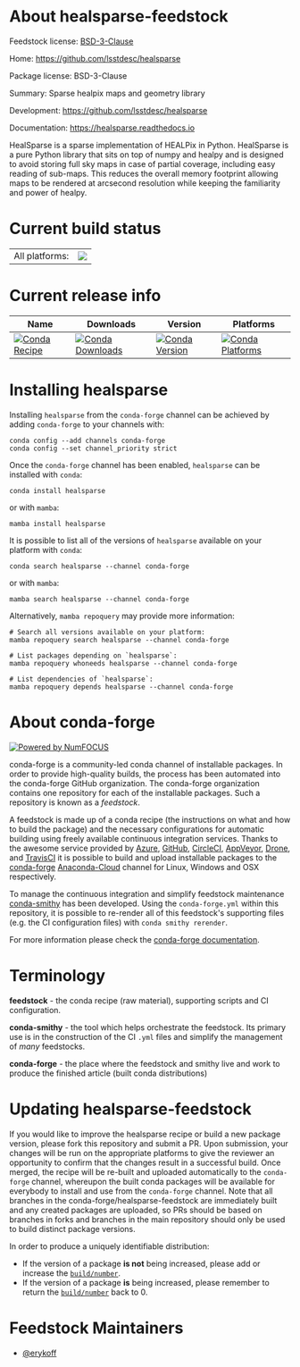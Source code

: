 About healsparse-feedstock
==========================

Feedstock license: [BSD-3-Clause](https://github.com/conda-forge/healsparse-feedstock/blob/main/LICENSE.txt)

Home: https://github.com/lsstdesc/healsparse

Package license: BSD-3-Clause

Summary: Sparse healpix maps and geometry library

Development: https://github.com/lsstdesc/healsparse

Documentation: https://healsparse.readthedocs.io

HealSparse is a sparse implementation of HEALPix in Python.
HealSparse is a pure Python library that sits on top of
numpy and healpy and is designed to avoid storing full
sky maps in case of partial coverage, including easy
reading of sub-maps. This reduces the overall memory
footprint allowing maps to be rendered at arcsecond
resolution while keeping the familiarity and power of
healpy.


Current build status
====================


<table><tr><td>All platforms:</td>
    <td>
      <a href="https://dev.azure.com/conda-forge/feedstock-builds/_build/latest?definitionId=10864&branchName=main">
        <img src="https://dev.azure.com/conda-forge/feedstock-builds/_apis/build/status/healsparse-feedstock?branchName=main">
      </a>
    </td>
  </tr>
</table>

Current release info
====================

| Name | Downloads | Version | Platforms |
| --- | --- | --- | --- |
| [![Conda Recipe](https://img.shields.io/badge/recipe-healsparse-green.svg)](https://anaconda.org/conda-forge/healsparse) | [![Conda Downloads](https://img.shields.io/conda/dn/conda-forge/healsparse.svg)](https://anaconda.org/conda-forge/healsparse) | [![Conda Version](https://img.shields.io/conda/vn/conda-forge/healsparse.svg)](https://anaconda.org/conda-forge/healsparse) | [![Conda Platforms](https://img.shields.io/conda/pn/conda-forge/healsparse.svg)](https://anaconda.org/conda-forge/healsparse) |

Installing healsparse
=====================

Installing `healsparse` from the `conda-forge` channel can be achieved by adding `conda-forge` to your channels with:

```
conda config --add channels conda-forge
conda config --set channel_priority strict
```

Once the `conda-forge` channel has been enabled, `healsparse` can be installed with `conda`:

```
conda install healsparse
```

or with `mamba`:

```
mamba install healsparse
```

It is possible to list all of the versions of `healsparse` available on your platform with `conda`:

```
conda search healsparse --channel conda-forge
```

or with `mamba`:

```
mamba search healsparse --channel conda-forge
```

Alternatively, `mamba repoquery` may provide more information:

```
# Search all versions available on your platform:
mamba repoquery search healsparse --channel conda-forge

# List packages depending on `healsparse`:
mamba repoquery whoneeds healsparse --channel conda-forge

# List dependencies of `healsparse`:
mamba repoquery depends healsparse --channel conda-forge
```


About conda-forge
=================

[![Powered by
NumFOCUS](https://img.shields.io/badge/powered%20by-NumFOCUS-orange.svg?style=flat&colorA=E1523D&colorB=007D8A)](https://numfocus.org)

conda-forge is a community-led conda channel of installable packages.
In order to provide high-quality builds, the process has been automated into the
conda-forge GitHub organization. The conda-forge organization contains one repository
for each of the installable packages. Such a repository is known as a *feedstock*.

A feedstock is made up of a conda recipe (the instructions on what and how to build
the package) and the necessary configurations for automatic building using freely
available continuous integration services. Thanks to the awesome service provided by
[Azure](https://azure.microsoft.com/en-us/services/devops/), [GitHub](https://github.com/),
[CircleCI](https://circleci.com/), [AppVeyor](https://www.appveyor.com/),
[Drone](https://cloud.drone.io/welcome), and [TravisCI](https://travis-ci.com/)
it is possible to build and upload installable packages to the
[conda-forge](https://anaconda.org/conda-forge) [Anaconda-Cloud](https://anaconda.org/)
channel for Linux, Windows and OSX respectively.

To manage the continuous integration and simplify feedstock maintenance
[conda-smithy](https://github.com/conda-forge/conda-smithy) has been developed.
Using the ``conda-forge.yml`` within this repository, it is possible to re-render all of
this feedstock's supporting files (e.g. the CI configuration files) with ``conda smithy rerender``.

For more information please check the [conda-forge documentation](https://conda-forge.org/docs/).

Terminology
===========

**feedstock** - the conda recipe (raw material), supporting scripts and CI configuration.

**conda-smithy** - the tool which helps orchestrate the feedstock.
                   Its primary use is in the construction of the CI ``.yml`` files
                   and simplify the management of *many* feedstocks.

**conda-forge** - the place where the feedstock and smithy live and work to
                  produce the finished article (built conda distributions)


Updating healsparse-feedstock
=============================

If you would like to improve the healsparse recipe or build a new
package version, please fork this repository and submit a PR. Upon submission,
your changes will be run on the appropriate platforms to give the reviewer an
opportunity to confirm that the changes result in a successful build. Once
merged, the recipe will be re-built and uploaded automatically to the
`conda-forge` channel, whereupon the built conda packages will be available for
everybody to install and use from the `conda-forge` channel.
Note that all branches in the conda-forge/healsparse-feedstock are
immediately built and any created packages are uploaded, so PRs should be based
on branches in forks and branches in the main repository should only be used to
build distinct package versions.

In order to produce a uniquely identifiable distribution:
 * If the version of a package **is not** being increased, please add or increase
   the [``build/number``](https://docs.conda.io/projects/conda-build/en/latest/resources/define-metadata.html#build-number-and-string).
 * If the version of a package **is** being increased, please remember to return
   the [``build/number``](https://docs.conda.io/projects/conda-build/en/latest/resources/define-metadata.html#build-number-and-string)
   back to 0.

Feedstock Maintainers
=====================

* [@erykoff](https://github.com/erykoff/)


<!-- dummy commit to enable rerendering -->

